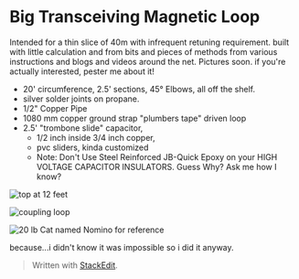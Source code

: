 # Big Transceiving Magnetic Loop 
Intended for a thin slice of 40m with infrequent retuning requirement.
built with little calculation and from bits and pieces of methods from various instructions and blogs and videos around the net.  Pictures soon. if you're actually interested, pester me about it! 

 - 20' circumference, 2.5' sections, 45° Elbows, all off the shelf. 
 - silver solder joints on propane.  
 - 1/2" Copper Pipe 
 - 1080 mm copper ground strap "plumbers tape" driven loop
 - 2.5' "trombone slide" capacitor, 
	 - 1/2 inch inside 3/4 inch copper, 
	 - pvc sliders, kinda customized 
	 - Note: Don't Use Steel Reinforced JB-Quick Epoxy on your HIGH VOLTAGE CAPACITOR INSULATORS. Guess Why? Ask me how I know? 
 
 ![top at 12 feet](https://i.imgur.com/yNyRlrP.jpg)
 
 ![coupling loop](https://i.imgur.com/J6W5PNK.jpg)

![20 lb Cat named Nomino for reference](https://i.imgur.com/qjixTy5.jpg)

because...i didn't know it was impossible so
   i did it anyway.

> Written with [StackEdit](https://stackedit.io/).

